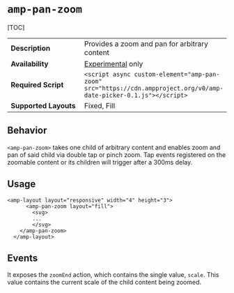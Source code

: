 <!---
Copyright 2018 The AMP HTML Authors. All Rights Reserved.

Licensed under the Apache License, Version 2.0 (the "License");
you may not use this file except in compliance with the License.
You may obtain a copy of the License at

      http://www.apache.org/licenses/LICENSE-2.0

Unless required by applicable law or agreed to in writing, software
distributed under the License is distributed on an "AS-IS" BASIS,
WITHOUT WARRANTIES OR CONDITIONS OF ANY KIND, either express or implied.
See the License for the specific language governing permissions and
limitations under the License.
-->

# <a name="amp-pan-zoom"></a> `amp-pan-zoom`

[TOC]

<table>
  <tr>
    <td width="40%"><strong>Description</strong></td>
    <td>Provides a zoom and pan for arbitrary content</td>
  </tr>
  <tr>
    <td width="40%"><strong>Availability</strong></td>
    <td><div><a href="https://www.ampproject.org/docs/reference/experimental.html">Experimental</a> only</td>
  </tr>
  <tr>
    <td width="40%"><strong>Required Script</strong></td>
    <td><code>&lt;script async custom-element="amp-pan-zoom" src="https://cdn.ampproject.org/v0/amp-date-picker-0.1.js">&lt;/script></code></td>
  </tr>
    <tr>
    <td width="40%"><strong>Supported Layouts</strong></td>
    <td>Fixed, Fill</td>
  </tr>
</table>

## Behavior
`<amp-pan-zoom>` takes one child of arbitrary content and enables zoom and pan of said child via double tap or pinch zoom. Tap events registered on the zoomable content or its children will trigger after a 300ms delay.

## Usage
```
<amp-layout layout="responsive" width="4" height="3">
      <amp-pan-zoom layout="fill">
        <svg>
        ...
        </svg>
    </amp-pan-zoom>
  </amp-layout>
```

## Events
It exposes the `zoomEnd` action, which contains the single value, `scale`. This value contains the current scale of the child content being zoomed.